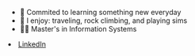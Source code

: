 - 🌱 Commited to learning something new everyday
- 💫 I enjoy: traveling, rock climbing, and playing sims
- 👩‍🎓 Master's in Information Systems
<li><a href="https://www.linkedin.com/in/mpampamallco/" class="icon brands fa-linkedin"><span class="label">LinkedIn</span></a></li>
